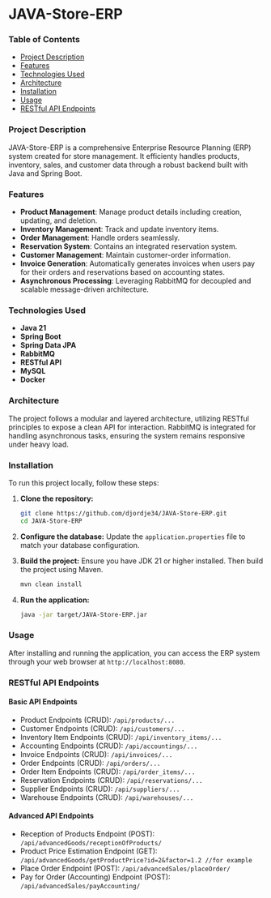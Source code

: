 # JAVA-Store-ERP

### Table of Contents

- [Project Description](#project-description)
- [Features](#features)
- [Technologies Used](#technologies-used)
- [Architecture](#architecture)
- [Installation](#installation)
- [Usage](#usage)
- [RESTful API Endpoints](#restful-api-endpoints)

### Project Description

JAVA-Store-ERP is a comprehensive Enterprise Resource Planning (ERP) system created for store management. It efficienty
handles products, inventory, sales, and customer data through a robust backend built with Java and Spring Boot.

### Features

- **Product Management**: Manage product details including creation, updating, and deletion.
- **Inventory Management**: Track and update inventory items.
- **Order Management**: Handle orders seamlessly.
- **Reservation System**: Contains an integrated reservation system.
- **Customer Management**: Maintain customer-order information.
- **Invoice Generation**: Automatically generates invoices when users pay for their orders and reservations based on
  accounting states.
- **Asynchronous Processing**: Leveraging RabbitMQ for decoupled and scalable message-driven architecture.

### Technologies Used

- **Java 21**
- **Spring Boot**
- **Spring Data JPA**
- **RabbitMQ**
- **RESTful API**
- **MySQL**
- **Docker**

### Architecture

The project follows a modular and layered architecture, utilizing RESTful principles to expose a clean API for
interaction. RabbitMQ is integrated for handling asynchronous tasks, ensuring the system remains responsive under heavy
load.

### Installation

To run this project locally, follow these steps:

1. **Clone the repository:**
    ```bash
    git clone https://github.com/djordje34/JAVA-Store-ERP.git
    cd JAVA-Store-ERP
    ```

2. **Configure the database:**
   Update the `application.properties` file to match your database configuration.

3. **Build the project:**
   Ensure you have JDK 21 or higher installed. Then build the project using Maven.
    ```bash
    mvn clean install
    ```
4. **Run the application:**
    ```bash
    java -jar target/JAVA-Store-ERP.jar
    ```

### Usage

After installing and running the application, you can access the ERP system through your web browser
at `http://localhost:8080`.

### RESTful API Endpoints

#### Basic API Endpoints

- Product Endpoints (CRUD):
  ```/api/products/...```
- Customer Endpoints (CRUD):
  ```/api/customers/...```
- Inventory Item Endpoints (CRUD):
  ```/api/inventory_items/...```
- Accounting Endpoints (CRUD):
  ```/api/accountings/...```
- Invoice Endpoints (CRUD):
  ```/api/invoices/...```
- Order Endpoints (CRUD):
  ```/api/orders/...```
- Order Item Endpoints (CRUD):
  ```/api/order_items/...```
- Reservation Endpoints (CRUD):
  ```/api/reservations/...```
- Supplier Endpoints (CRUD):
  ```/api/suppliers/...```
- Warehouse Endpoints (CRUD):
  ```/api/warehouses/...```

#### Advanced API Endpoints

- Reception of Products Endpoint (POST):
  ```/api/advancedGoods/receptionOfProducts/```
- Product Price Estimation Endpoint (GET):
  ```/api/advancedGoods/getProductPrice?id=2&factor=1.2 //for example```
- Place Order Endpoint (POST):
  ```/api/advancedSales/placeOrder/```
- Pay for Order (Accounting) Endpoint (POST):
  ```/api/advancedSales/payAccounting/```
